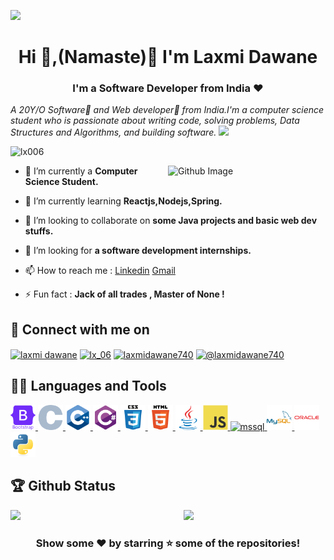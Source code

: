 ![](https://raw.githubusercontent.com/halfrost/halfrost/master/icons/header_.png)


<h1 align="center">Hi 👋,(Namaste)🙏 I'm Laxmi Dawane</h1>
<h3 align="center">I'm a Software Developer from India ❤</h3>
<p><em>A 20Y/O Software🌈 and Web developer🎯 from India.I'm a computer science student who is passionate about writing code, solving problems, Data Structures and Algorithms, and building software. <img src="https://media.giphy.com/media/WUlplcMpOCEmTGBtBW/giphy.gif" width="30"> </em></p>

<p align="left"> <img src="https://komarev.com/ghpvc/?username=lx006&label=Profile%20views&color=0e75b6&style=flat" alt="lx006" /> </p>


<img width="50%" align="right" alt="Github Image" src="https://raw.githubusercontent.com/onimur/.github/master/.resources/git-header.svg" />

- 🔭 I’m currently a **Computer Science Student.**

- 🌱 I’m currently learning **Reactjs,Nodejs,Spring.**

- 👯 I’m looking to collaborate on **some Java projects and basic web dev stuffs.**

- 🤝 I’m looking for **a software development internships.**

- 📫 How to reach me : [Linkedin](https://www.linkedin.com/in/laxmi-dawane-2a17391b2/) [Gmail](mailto:laxmidawane740@gmail.com)

- ⚡ Fun fact : **Jack of all trades , Master of None !**

## 📌 Connect with me on
<p align="left">
<a href="https://linkedin.com/in/laxmi dawane" target="blank"><img align="center" src="https://cdn.jsdelivr.net/npm/simple-icons@3.0.1/icons/linkedin.svg" alt="laxmi dawane" height="30" width="40" /></a>
<a href="https://www.hackerrank.com/lx_06" target="blank"><img align="center" src="https://cdn.jsdelivr.net/npm/simple-icons@3.0.1/icons/hackerrank.svg" alt="lx_06" height="30" width="40" /></a>
<a href="https://www.leetcode.com/laxmidawane740" target="blank"><img align="center" src="https://cdn.jsdelivr.net/npm/simple-icons@3.0.1/icons/leetcode.svg" alt="laxmidawane740" height="30" width="40" /></a>
<a href="https://www.hackerearth.com/@laxmidawane740" target="blank"><img align="center" src="https://cdn.jsdelivr.net/npm/simple-icons@3.0.1/icons/hackerearth.svg" alt="@laxmidawane740" height="30" width="40" /></a>
</p>

## 👨‍💻 Languages and Tools

<p align="left"> <a href="https://getbootstrap.com" target="_blank"> <img src="https://raw.githubusercontent.com/devicons/devicon/master/icons/bootstrap/bootstrap-plain-wordmark.svg" alt="bootstrap" width="40" height="40"/> </a> <a href="https://www.cprogramming.com/" target="_blank"> <img src="https://raw.githubusercontent.com/devicons/devicon/master/icons/c/c-original.svg" alt="c" width="40" height="40"/> </a> <a href="https://www.w3schools.com/cpp/" target="_blank"> <img src="https://raw.githubusercontent.com/devicons/devicon/master/icons/cplusplus/cplusplus-original.svg" alt="cplusplus" width="40" height="40"/> </a> <a href="https://www.w3schools.com/cs/" target="_blank"> <img src="https://raw.githubusercontent.com/devicons/devicon/master/icons/csharp/csharp-original.svg" alt="csharp" width="40" height="40"/> </a> <a href="https://www.w3schools.com/css/" target="_blank"> <img src="https://raw.githubusercontent.com/devicons/devicon/master/icons/css3/css3-original-wordmark.svg" alt="css3" width="40" height="40"/> </a> <a href="https://www.w3.org/html/" target="_blank"> <img src="https://raw.githubusercontent.com/devicons/devicon/master/icons/html5/html5-original-wordmark.svg" alt="html5" width="40" height="40"/> </a> <a href="https://www.java.com" target="_blank"> <img src="https://raw.githubusercontent.com/devicons/devicon/master/icons/java/java-original.svg" alt="java" width="40" height="40"/> </a> <a href="https://developer.mozilla.org/en-US/docs/Web/JavaScript" target="_blank"> <img src="https://raw.githubusercontent.com/devicons/devicon/master/icons/javascript/javascript-original.svg" alt="javascript" width="40" height="40"/> </a> <a href="https://www.microsoft.com/en-us/sql-server" target="_blank"> <img src="https://cdn.worldvectorlogo.com/logos/microsoft-sql-server.svg" alt="mssql" width="40" height="40"/> </a> <a href="https://www.mysql.com/" target="_blank"> <img src="https://raw.githubusercontent.com/devicons/devicon/master/icons/mysql/mysql-original-wordmark.svg" alt="mysql" width="40" height="40"/> </a> <a href="https://www.oracle.com/" target="_blank"> <img src="https://raw.githubusercontent.com/devicons/devicon/master/icons/oracle/oracle-original.svg" alt="oracle" width="40" height="40"/> </a> <a href="https://www.python.org" target="_blank"> <img src="https://raw.githubusercontent.com/devicons/devicon/master/icons/python/python-original.svg" alt="python" width="40" height="40"/> </a> </p>

## 🏆 Github Status

<img  src="https://github-readme-stats.vercel.app/api?username=lx006&show_icons=true&hide_border=true&theme=dark" width="45%" align="right" >
<img  src="https://github-readme-streak-stats.herokuapp.com/?user=lx006&theme=dark" width="45%" >
<br>
<div align="center">


### Show some ❤️ by starring ⭐ some of the repositories!

